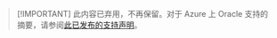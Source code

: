 > [!IMPORTANT]  此内容已弃用，不再保留。对于 Azure 上 Oracle 支持的摘要，请参阅[此已发布的支持声明](http://www.oracle.com/technetwork/topics/cloud/faq-1963009.html#support)。
<!---HONumber=Mooncake_0627_2016-->
